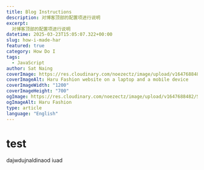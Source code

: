 ```yaml
---
title: Blog Instructions
description: 对博客顶部的配置项进行说明
excerpt:
  对博客顶部的配置项进行说明
datetime: 2025-03-23T15:05:07.322+00:00
slug: how-i-made-har
featured: true
category: How Do I
tags:
  - JavaScript
author: Sat Naing
coverImage: https://res.cloudinary.com/noezectz/image/upload/v1647688482/SatNaing/haru-fashion-og_qotvvg.png
coverImageAlt: Haru Fashion website on a laptop and a mobile device
coverImageWidth: "1200"
coverImageHeight: "700"
ogImage: https://res.cloudinary.com/noezectz/image/upload/v1647688482/SatNaing/haru-fashion-og_qotvvg.png
ogImageAlt: Haru Fashion
type: article
language: "English"
---
```



# test
dajwdujnaldinaod iuad